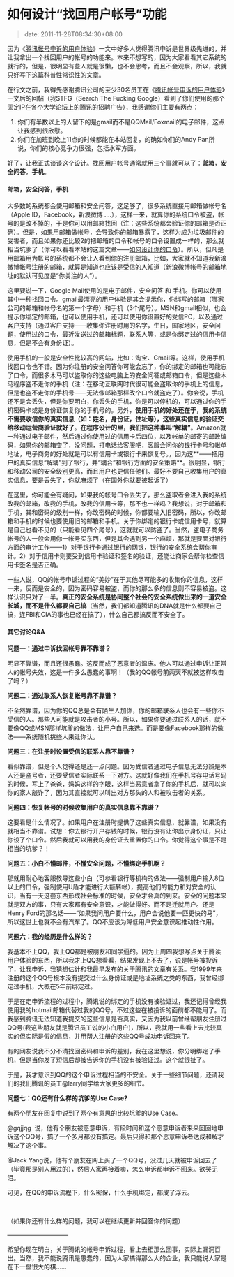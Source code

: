 # 如何设计“找回用户帐号”功能
>date: 2011-11-28T08:34:30+08:00


因为《[腾讯帐号申诉的用户体验](/2011/%E8%85%BE%E8%AE%AF%E5%B8%90%E5%8F%B7%E7%94%B3%E8%AF%89%E7%9A%84%E7%94%A8%E6%88%B7%E4%BD%93%E9%AA%8C.md "腾讯帐号申诉的用户体验")》一文中好多人觉得腾讯申诉是世界级先进的，并让我拿出一个找回用户的帐号的功能来。本来不想写的，因为大家看看其它系统的就行的，但是，很明显有些人就是很懒，也不会思考，而且不会观察，所以，我就只好写下这篇科普性常识性的文章。


在行文之前，我得先感谢腾讯公司的至少30名员工在《[腾讯帐号申诉的用户体验](/2011/%E8%85%BE%E8%AE%AF%E5%B8%90%E5%8F%B7%E7%94%B3%E8%AF%89%E7%9A%84%E7%94%A8%E6%88%B7%E4%BD%93%E9%AA%8C.md "腾讯帐号申诉的用户体验")》一文后的回帖（我STFG（Search The Fucking Google）看到了你们使用的那个固定IP在各个大学论坛上的腾讯的招聘广告），我感谢你们主要有两点：


1. 你们有半数以上的人留下的是gmail而不是QQMail/Foxmail的电子邮件，这点让我感到很欣慰。
2. 你们在加班到晚上11点的时候都能在本站回复，的确如你们的Andy Pan所说，你们的核心竞争力很强，包括水军方面。


好了，让我正式谈谈这个设计。找回用户帐号通常就用三个事就可以了：**邮箱**，**安全问答**，**手机**。


#### **邮箱**，**安全问答**，**手机**


大多数的系统都会使用邮箱和安全问答，这足够了，很多系统直接用邮箱做帐号名（Apple ID，Facebook，新浪微博 ….），这样一来，就算你的系统口令被盗，帐号的是改不掉的，于是你可以用邮箱找回（注：这些系统都会验证你的邮箱是否正确）。但是，如果用邮箱做帐号，会导致你的邮箱暴露了，这样为成为垃圾邮件的受害者，而且如果你还比较2的把邮箱的口令和帐号的口令设置成一样的，那么就相当坑爹了（你可以看看本站的这篇文章——[如何设计你的口令](/2010/%E5%A6%82%E4%BD%95%E7%AE%A1%E7%90%86%E5%B9%B6%E8%AE%BE%E8%AE%A1%E4%BD%A0%E7%9A%84%E5%8F%A3%E4%BB%A4.md "如何管理并设计你的口令")）。所以，但凡是用邮箱用为帐号的系统都不会让人看到你的注册邮箱，比如，大家就不知道我新浪微博帐号注册的邮箱，就算是知道也应该是受信的人知道（新浪微博帐号的邮箱地址的默认可见度是“你关注的人”）。



这里要说一下，Google Mail使用的是电子邮件，安全问答 和 手机。你可以使用其中一种找回口令。gmail最漂亮的用户体验是其会提示你，你绑写的邮箱（哪家公司的邮箱和帐号名的第一个字母）和手机（3个尾号）。MSN和gmail相似，也会提示你绑定的邮箱，也可以使用手机，还可以使用你设置好的受信PC，以及通过客户支持（通过客户支持——收集你注册时用的名字，生日，国家地区，安全问题，使用过的口令，最近发送过的邮箱标题，联系人等，或是你绑定过的信用卡信息，但是不会有身份证）。


使用手机的一般是安全性比较高的网站，比如：淘宝、Gmail等。这样，使用手机找回口令也不错。因为你注册的安全问答你可能会忘了，你的绑定的邮箱也可能忘了口令，而很多木马可以盗取你的这些电脑上的安全问答或邮箱口令，但是这些木马程序盗不走你的手机（注：在移动互联网时代很可能会盗取你的手机上的信息，但是也盗不走你的手机号——无法像邮箱那样改个口令就盗走了）。你会说，手机还不是会丢失，但是你要明白，你丢失的手机，你是可以停机的，可以通过你的手机密码卡或是身份证恢复你的手机号的。另外，**使用手机的好处还在于，我的系统不需要收信你的真实信息（如：姓名，身份证，住址等），这些真实信息的验证交给移动运营商验证就好了**。**在程序设计的里，我们把这种事叫“解耦”**。Amazon就一种通过电子邮件，然后通过你使用过的信用卡后四位，以及帐单的邮寄的邮政编码，如果你的邮箱变了，没问题，打电话给客服吧，客服会问你的钱行卡号和帐单地址，电子商务的好处就是可以有信用卡或银行卡来恢复号。，因为这**——把用户的真实信息“解耦”到了银行，并“耦合”和银行方面的安全策略**。很明显，银行和移动公司的安全级别更高，而且用户也更信任他们。最好不要自己收集用户的真实信息，要是丢失了，你就麻烦了（在国外你就要被起诉了）


在这里，你可能会有疑问，如果我的帐号口令丢失了，那么盗取者会进入我的系统改我的邮箱，改我的手机，改我的信用卡等，那不也一样吗？我想说，对于邮箱和手机，其和密码的级别一样，你改密码的时候，你都要输入旧密码，所以，你改邮箱和手机的时候也要使用旧的邮箱和手机。关于你绑定的银行卡或信用卡号，就算是自己也看不见的（只能看见四个尾号），这就就可以防盗了。当然，盗电子商务帐号的人一般会用你一帐号买东西，但是其会遇到另一个麻烦，那就是要面对银行方面的审计工作——1）对于银行卡通过银行的网银，银行的安全系统会帮你审计。2）对于信用卡则要受到信用卡验证和签名的验证，还能让商家会帮你检查信用卡签名是否正确。


一些人说，QQ的帐号申诉过程的“美妙”在于其他尽可能多的收集你的信息，这样一来，反而是安全的，因为密码容易被盗，而你的那么多的信息则不容易被盗。这样认识只对了一半。**真正的安全系统是协同整个社会的安全系统做出来的一道安全长城，而不是什么都要自己搞**（当然，我们都知道腾讯的DNA就是什么都要自己搞，连FBI和CIA的事也已经在搞了），什么自己都搞反而不安全了。


#### 其它讨论Q&A


**问题一：通过申诉找回帐号靠不靠谱？**


明显不靠谱，而且还很愚蠢。这反而成了恶意者的温床。他人可以通过申诉让正常人的帐号失效，这是一件多么愚蠢的事啊！（我的QQ帐号前两天不就被这样攻击了吗？）


**问题二：通过联系人恢复帐号靠不靠谱？**


不全然靠谱，因为你的QQ总是会有陌生人加你，你的邮箱联系人也会有一些你不受信的人。那些人可能就是攻击者的小号。所以，如果你要通过联系人的话，就不要像QQ或MSN那样坑爹的做法，让用户自己来选。而是要像Facebook那样的做法——系统随机挑些人来让你认。


**问题三：在注册时设置受信的联系人靠不靠谱？**


看似靠谱，但是个人觉得还是还一点问题。因为受信者通过电子信息无法分辨是本人还是盗号者，还要受信者实际联系一下对方。这就好像我们在手机号存电话号码的时候，写上了爸爸，妈妈这样的字眼，这样当恶意者拿了你的手机后，就可以向你的家人敲诈了，因为其直接就可以叫出对方那头的人和被攻击者的关系。


**问题四：恢复帐号的时候收集用户的真实信息靠不靠谱？**


这要看是什么情况了。如果用户在注册时提供了这些真实信息，就靠谱，如果没有就相当不靠谱。试想：你去银行开户存钱的时候，银行没有让你出示身份证，只让你设了个口令。然后我就可以用我的身份证去重置你的口令。你觉得这个事是不是相当的坑爹？！


**问题五：小白不懂邮件，不懂安全问题，不懂绑定手机啊？**


那就用耐心地客服教导这些小白（可参看银行等机构的做法——强制用户输入8位以上的口令，强制使用U盾才能进行大额转帐），提高他们的能力和对安全的认识，当有一天这套东西形成社会标准的时候，安全才会真的到来。安全的问题本来就是双方的事，只有大家都有安全意识，才能做得好。而不是迁就用户。还是Henry Ford的那名话——“如果我问用户要什么，用户会说他要一匹更快的马”，所以这世上也就不会有汽车了。QQ不应该为降低用户安全意识起推动性作用。


**问题六：我的经历是什么样的？**


我基本不上QQ，我上QQ都是被朋友和同学逼的。因为上周四我想写点关于腾读用户体验的东西，所以我才上QQ想看看，结果发现上不去了，说是帐号被投诉了，让我申诉，我猜想估计和我最早发布的关于腾讯的文章有关系。我1999年来注册的这个QQ号根本没有提交过什么身份证或是地址系统之类的东西，我曾经绑定过手机，大概在5年前绑定过。


于是在走申诉流程的过程中，腾讯说的绑定的手机没有被验证过，我还记得曾经我使用我的hotmail邮箱代替过我的QQ号，不过这些在被投诉的面前都不能用了。而我感到腾讯无法知道我提交的这些信息是否真实，又因为我以前曾经帮朋友注册过QQ号(我这些朋友就是腾讯员工说的小白用户)，所以，我就用一些看上去比较真实的但实际是假的信息，并用帮人注册的这些QQ号成功申诉回来了。


有的网友说我不分不清找回密码和申诉的差别，我在这里想说，你分明绑定了手机，但是当你发了短信后却被告诉你的手机没有被验证过。这个就很扯了。


于是，我才意识到QQ的这个申诉过程相当的不安全。关于一些细节问题，还请我们的我们腾讯的员工@larry同学给大家更多的细节。


**问题七：QQ还有什么样的坑爹的Use Case?**


有两个朋友在回复中说到了两个有意思的比较坑爹的Use Case。


@gqjjqg  说，他有个朋友被恶意申诉，有段时间和这个恶意申诉者来来回回地申诉这个QQ号，搞了一个多月都没有搞定。最后只得和那个恶意申诉者达成和解才解决了这个事。


@Jack Yang说，他有个朋友在网上买了一个QQ号，没过几天就被申诉回去了（毕竟那是别人用过的），然后人家再接着卖，怎么申诉都申诉不回来。欲哭无泪。


可见，在QQ的申诉流程下，什么密保，什么手机绑定，都成了浮云。


 


（如果你还有什么样的问题，我可以在继续更新并回答你的问题）


——————————


希望你现在明白，关于腾讯的帐号申诉过程，看上去相那么回事，实际上漏洞百出。当然，我不能说腾讯是愚蠢的，因为人家搞得那么大的企业，我只能说人家是在下一盘很大的棋……


